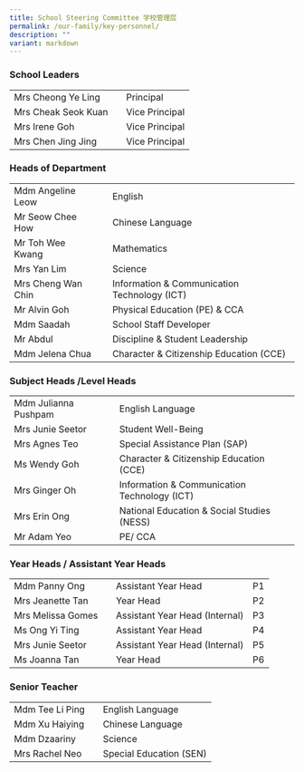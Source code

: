 ```yaml
---
title: School Steering Committee 学校管理层
permalink: /our-family/key-personnel/
description: ""
variant: markdown
---
```

### School Leaders

| | |  |
| -------- | -------- | -------- |
| Mrs Cheong Ye Ling    | | Principal    |
| Mrs Cheak Seok Kuan   | | Vice Principal     |
| Mrs Irene Goh    | | Vice Principal   |
| Mrs Chen Jing Jing    | | Vice Principal   |



### Heads of Department

| | |  |
| -------- | -------- | -------- |
| Mdm Angeline Leow   | | English|
| Mr Seow Chee How   | | Chinese Language|
| Mr Toh Wee Kwang | | Mathematics|
| Mrs Yan Lim | | Science|
| Mrs Cheng Wan Chin | | Information & Communication Technology (ICT)|
| Mr Alvin Goh | | Physical Education (PE) & CCA|
| Mdm Saadah   | |School Staff Developer|
| Mr Abdul  | | Discipline & Student Leadership|
| Mdm Jelena Chua | | Character & Citizenship Education (CCE)|


### Subject Heads /Level Heads

| | |  |
| -------- | -------- | -------- |
| Mdm Julianna Pushpam | | English Language|
| Mrs Junie Seetor | | Student Well-Being|
| Mrs Agnes Teo | | Special Assistance Plan (SAP)|
| Ms Wendy Goh | | Character & Citizenship Education (CCE)|
| Mrs Ginger Oh | | Information & Communication Technology (ICT)|
| Mrs Erin Ong | | National Education & Social Studies (NESS)|
| Mr Adam Yeo | | PE/ CCA|




### Year Heads / Assistant Year Heads

| | |  ||
| -------- | -------- | -------- |-------- |
| Mdm Panny Ong | | Assistant Year Head| P1|
| Mrs Jeanette Tan | | Year Head |P2|
| Mrs Melissa Gomes| | Assistant Year Head (Internal)| P3|
| Ms Ong Yi Ting | | Assistant Year Head |P4|
| Mrs Junie Seetor | |  Assistant Year Head (Internal)| P5|
| Ms Joanna Tan | | Year Head |P6|



### Senior Teacher

|| | |
| -------- | -------- | -------- |
| Mdm Tee Li Ping  | | English Language    |
| Mdm Xu Haiying  | | Chinese Language    |
| Mdm Dzaariny  | | Science    |
| Mrs Rachel Neo  | | Special Education (SEN)   |